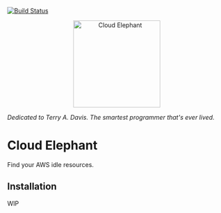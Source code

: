 [![Build Status](https://github.com/aint/CloudElephant/workflows/Go/badge.svg "GitHub Actions build status")](https://github.com/aint/CloudElephant/actions?query=workflow%3AGo)

<p align="center">
    <a href="https://www.youtube.com/watch?v=FoTYV22qZTg"><img src="https://i.imgur.com/G01TSPA.png" alt="Cloud Elephant" width="200"></a>
</p>

_Dedicated to Terry A. Davis. The smartest programmer that's ever lived._

# Cloud Elephant

Find your AWS idle resources.

## Installation
WIP
